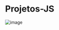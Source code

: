# Projetos-JS

![image](https://github.com/iamalissontomazelli/Projetos-JS/assets/105504791/0af29fb4-8a09-43ec-9718-351f58dcd208)
